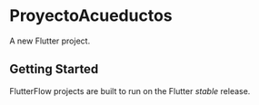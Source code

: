 # ProyectoAcueductos

A new Flutter project.

## Getting Started

FlutterFlow projects are built to run on the Flutter _stable_ release.
